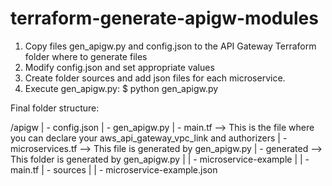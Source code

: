 # terraform-generate-apigw-modules

1. Copy files gen_apigw.py and config.json to the API Gateway Terraform folder where to generate files
2. Modify config.json and set appropriate values
3. Create folder sources and add json files for each microservice.
3. Execute gen_apigw.py: 
	$ python gen_apigw.py
	
Final folder structure:

/apigw
| - config.json
| - gen_apigw.py
| - main.tf         		--> This is the file where you can declare your aws_api_gateway_vpc_link and authorizers
| - microservices.tf 		--> This file is generated by gen_apigw.py
| - generated				--> This folder is generated by gen_apigw.py
|	| - microservice-example
|		| - main.tf
| - sources
|	| - microservice-example.json